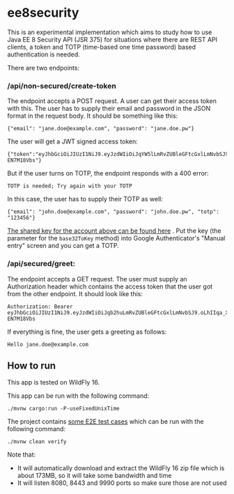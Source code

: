 ee8security
===========

This is an experimental implementation which aims to study how to use Java EE 8 Security API (JSR 375) for situations where there are REST API clients, a token and TOTP (time-based one time password) based authentication is needed.

There are two endpoints:

### /api/non-secured/create-token

The endpoint accepts a POST request. A user can get their access token with this. The user has to supply their email and password in the JSON format in the request body. It should be something like this:

    {"email": "jane.doe@example.com", "password": "jane.doe.pw"}

The user will get a JWT signed access token:

    {"token":"eyJhbGciOiJIUzI1NiJ9.eyJzdWIiOiJqYW5lLmRvZUBleGFtcGxlLmNvbSJ9.oLhIIqa_XN83EfQOT8oBcCc75LCDKjLzJ-EN7M18Vbs"}

But if the user turns on TOTP, the endpoint responds with a 400 error:

    TOTP is needed; Try again with your TOTP

In this case, the user has to supply their TOTP as well:

    {"email": "john.doe@example.com", "password": "john.doe.pw", "totp": "123456"}

[The shared key for the account above can be found here](https://github.com/nuzayats/ee8security/blob/master/src/main/java/ee8security/MockUserService.java#L24) . Put the key (the parameter for the `base32ToKey` method) into Google Authenticator's "Manual entry" screen and you can get a TOTP.

### /api/secured/greet:

The endpoint accepts a GET request. The user must supply an Authorization header which contains the access token that the user got from the other endpoint. It should look like this:

    Authorization: Bearer eyJhbGciOiJIUzI1NiJ9.eyJzdWIiOiJqb2huLmRvZUBleGFtcGxlLmNvbSJ9.oLhIIqa_XN83EfQOT8oBcCc75LCDKjLzJ-EN7M18Vbs

If everything is fine, the user gets a greeting as follows:

    Hello jane.doe@example.com

## How to run

This app is tested on WildFly 16.

This app can be run with the following command:

    ./mvnw cargo:run -P-useFixedUnixTime

The project contains [some E2E test cases](https://github.com/nuzayats/ee8security/tree/master/src/test/java/ee8security) which can be run with the following command:

    ./mvnw clean verify

Note that:

* It will automatically download and extract the WildFly 16 zip file which is about 173MB, so it will take some bandwidth and time
* It will listen 8080, 8443 and 9990 ports so make sure those are not used
